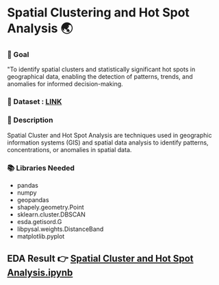 # **Spatial Clustering and Hot Spot Analysis** 🌏

### 🎯 Goal

"To identify spatial clusters and statistically significant hot spots in geographical data, enabling the detection of patterns, trends, and anomalies for informed decision-making.

### 🧵 Dataset :  [LINK](https://github.com/Archi20876/machine-learning-repos/blob/main/Classification%20Models/Spatial%20clustering%20and%20hot%20spot%20analysis/synthetic_spatial_data.csv)


### 🧾 Description
Spatial Cluster and Hot Spot Analysis are techniques used in geographic information systems (GIS) and spatial data analysis to identify patterns, concentrations, or anomalies in spatial data.

### 📚 Libraries Needed
- pandas
- numpy
- geopandas
- shapely.geometry.Point
- sklearn.cluster.DBSCAN
- esda.getisord.G
- libpysal.weights.DistanceBand
- matplotlib.pyplot


## EDA Result 👉 [  Spatial Cluster and Hot Spot Analysis.ipynb](https://github.com/Archi20876/machine-learning-repos/blob/main/Classification%20Models/Spatial%20clustering%20and%20hot%20spot%20analysis/Spatial_clustering_and_hot_spot_analysis_.ipynb)
